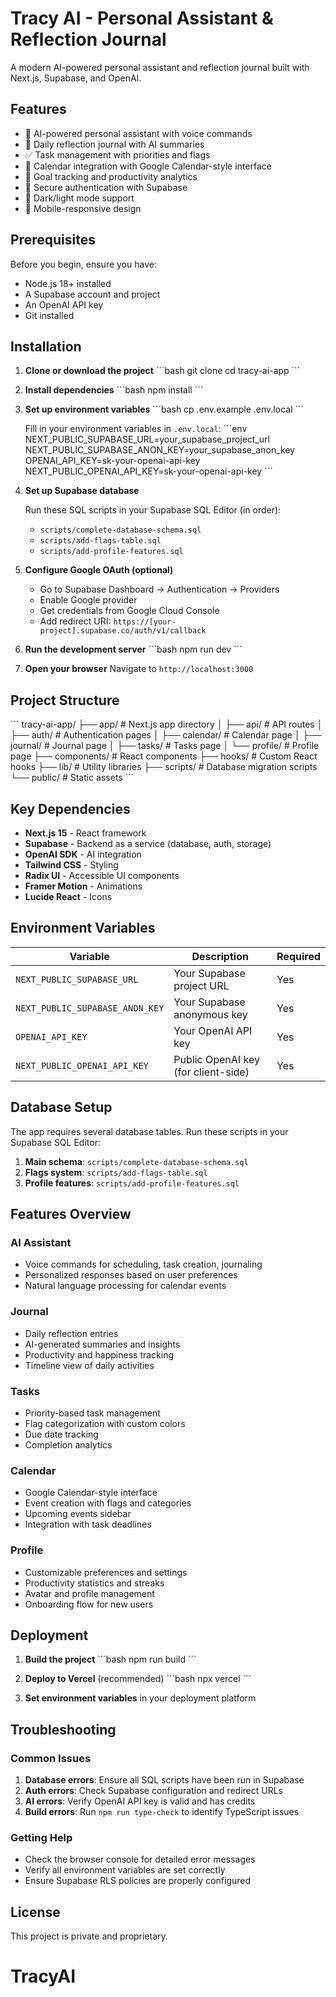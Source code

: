    # Tracy AI - Personal Assistant & Reflection Journal

   A modern AI-powered personal assistant and reflection journal built with Next.js, Supabase, and OpenAI.

   ## Features

   - 🤖 AI-powered personal assistant with voice commands
   - 📝 Daily reflection journal with AI summaries
   - ✅ Task management with priorities and flags
   - 📅 Calendar integration with Google Calendar-style interface
   - 🎯 Goal tracking and productivity analytics
   - 🔐 Secure authentication with Supabase
   - 🌙 Dark/light mode support
   - 📱 Mobile-responsive design

## Prerequisites

Before you begin, ensure you have:

- Node.js 18+ installed
- A Supabase account and project
- An OpenAI API key
- Git installed

## Installation

1. **Clone or download the project**
   \`\`\`bash
   git clone <your-repo-url>
   cd tracy-ai-app
   \`\`\`

2. **Install dependencies**
   \`\`\`bash
   npm install
   \`\`\`

3. **Set up environment variables**
   \`\`\`bash
   cp .env.example .env.local
   \`\`\`
   
   Fill in your environment variables in `.env.local`:
   \`\`\`env
   NEXT_PUBLIC_SUPABASE_URL=your_supabase_project_url
   NEXT_PUBLIC_SUPABASE_ANON_KEY=your_supabase_anon_key
   OPENAI_API_KEY=sk-your-openai-api-key
   NEXT_PUBLIC_OPENAI_API_KEY=sk-your-openai-api-key
   \`\`\`

4. **Set up Supabase database**
   
   Run these SQL scripts in your Supabase SQL Editor (in order):
   - `scripts/complete-database-schema.sql`
   - `scripts/add-flags-table.sql`
   - `scripts/add-profile-features.sql`

5. **Configure Google OAuth (optional)**
   - Go to Supabase Dashboard → Authentication → Providers
   - Enable Google provider
   - Get credentials from Google Cloud Console
   - Add redirect URI: `https://[your-project].supabase.co/auth/v1/callback`

6. **Run the development server**
   \`\`\`bash
   npm run dev
   \`\`\`

7. **Open your browser**
   Navigate to `http://localhost:3000`

## Project Structure

\`\`\`
tracy-ai-app/
├── app/                    # Next.js app directory
│   ├── api/               # API routes
│   ├── auth/              # Authentication pages
│   ├── calendar/          # Calendar page
│   ├── journal/           # Journal page
│   ├── tasks/             # Tasks page
│   └── profile/           # Profile page
├── components/            # React components
├── hooks/                 # Custom React hooks
├── lib/                   # Utility libraries
├── scripts/               # Database migration scripts
└── public/                # Static assets
\`\`\`

## Key Dependencies

- **Next.js 15** - React framework
- **Supabase** - Backend as a service (database, auth, storage)
- **OpenAI SDK** - AI integration
- **Tailwind CSS** - Styling
- **Radix UI** - Accessible UI components
- **Framer Motion** - Animations
- **Lucide React** - Icons

## Environment Variables

| Variable | Description | Required |
|----------|-------------|----------|
| `NEXT_PUBLIC_SUPABASE_URL` | Your Supabase project URL | Yes |
| `NEXT_PUBLIC_SUPABASE_ANON_KEY` | Your Supabase anonymous key | Yes |
| `OPENAI_API_KEY` | Your OpenAI API key | Yes |
| `NEXT_PUBLIC_OPENAI_API_KEY` | Public OpenAI key (for client-side) | Yes |

## Database Setup

The app requires several database tables. Run these scripts in your Supabase SQL Editor:

1. **Main schema**: `scripts/complete-database-schema.sql`
2. **Flags system**: `scripts/add-flags-table.sql`
3. **Profile features**: `scripts/add-profile-features.sql`

## Features Overview

### AI Assistant
- Voice commands for scheduling, task creation, journaling
- Personalized responses based on user preferences
- Natural language processing for calendar events

### Journal
- Daily reflection entries
- AI-generated summaries and insights
- Productivity and happiness tracking
- Timeline view of daily activities

### Tasks
- Priority-based task management
- Flag categorization with custom colors
- Due date tracking
- Completion analytics

### Calendar
- Google Calendar-style interface
- Event creation with flags and categories
- Upcoming events sidebar
- Integration with task deadlines

### Profile
- Customizable preferences and settings
- Productivity statistics and streaks
- Avatar and profile management
- Onboarding flow for new users

## Deployment

1. **Build the project**
   \`\`\`bash
   npm run build
   \`\`\`

2. **Deploy to Vercel** (recommended)
   \`\`\`bash
   npx vercel
   \`\`\`

3. **Set environment variables** in your deployment platform

## Troubleshooting

### Common Issues

1. **Database errors**: Ensure all SQL scripts have been run in Supabase
2. **Auth errors**: Check Supabase configuration and redirect URLs
3. **AI errors**: Verify OpenAI API key is valid and has credits
4. **Build errors**: Run `npm run type-check` to identify TypeScript issues

### Getting Help

- Check the browser console for detailed error messages
- Verify all environment variables are set correctly
- Ensure Supabase RLS policies are properly configured

## License

This project is private and proprietary.
# TracyAI
